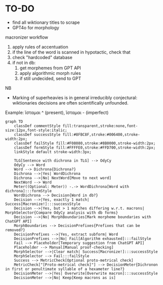 # TO-DO

- find all wiktionary titles to scrape
- GPT4o for morphology


macronizer workflow
1) apply rules of accentuation
2) if the line of the word is scanned in hypotactic, check that
3) check "hardcoded" database
4) if not in db:
   1) get morphemes from GPT API
   2) apply algorithmic morph rules
   3) if still undecided, send to GPT

NB
- Marking of superheavies is in general irreducibly conjectural: wiktionaries decisions are often scientifically unfounded.


Example: ἵσταμαι ^ (present), ἵσταμαι - (imperfect)

```mermaid
graph TD
    classDef commentStyle fill:transparent,stroke:none,font-size:12px,font-style:italic;
    classDef successStyle fill:#8FBC8F,stroke:#006400,stroke-width:2px;
    classDef failStyle fill:#F08080,stroke:#8B0000,stroke-width:2px;
    classDef formStyle fill:#FFFFE0,stroke:#FFD700,stroke-width:2px;
    linkStyle default stroke-width:3px;

    TLG[Sentence with dichrona in TLG] --> OdyCy
    OdyCy --> Word
    Word --> Dichrona{Dichrona?}
    Dichrona -->|Yes| WordDichrona
    Dichrona -->|No| NextWord[Move to next word]
    NextWord --> Word
    Meter((Optional: Meter)) -.-> WordDichrona[Word with dichrona]:::formStyle
    WordDichrona --> Decision{Word in db?}
    Decision -->|Yes, exactly 1 match| Success[Macronize!]:::successStyle
    Decision -->|Yes, but > 1 matches differing w.r.t. macrons| MorphSelector{Compare OdyCy analysis with db forms}
    Decision -->|No| MorphBoundaries[Mark morpheme boundaries with ChatGPT API]
    MorphBoundaries --> DecisionPrefixes{Prefixes that can be removed?}
    DecisionPrefixes -->|Yes, extract subform| Word
    DecisionPrefixes -->|No| Fail[Algorithm exhausted]:::failStyle
    Fail --> Placeholder[Temporary suggestion from ChatGPT API]
    Placeholder --> Manual[Manual proof-checking]
    MorphSelector -->|Clear match| Success[Macronize!]:::successStyle
    MorphSelector --> Fail:::failStyle
    Success --> MetricCheck[Optional proto-metrical check]
    MetricCheck["[Proto-metrical check]"] --> DecisionMeter{Dichronon in first or penultimate syllable of a hexameter line?}
    DecisionMeter -->|Yes| Overwrite[Overwrite macron]:::successStyle
    DecisionMeter -->|No| Keep[Keep macrons as is]
```
